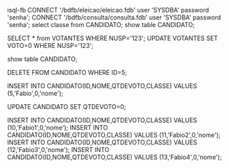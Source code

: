 
isql-fb
CONNECT '/bdfb/eleicao/eleicao.fdb' user 'SYSDBA' password 'senha';
CONNECT '/bdfb/consulta/consulta.fdb' user 'SYSDBA' password 'senha';
select classe from CANDIDATO;
show table CANDIDATO;

SELECT * from VOTANTES WHERE NUSP='123';
UPDATE VOTANTES SET VOTO=0 WHERE NUSP='123'; 

show table CANDIDATO;

DELETE FROM CANDIDATO WHERE ID=5;

INSERT INTO CANDIDATO(ID,NOME,QTDEVOTO,CLASSE) VALUES (5,'Fabio',0,'nome');


UPDATE CANDIDATO SET QTDEVOTO=0;

INSERT INTO CANDIDATO(ID,NOME,QTDEVOTO,CLASSE) VALUES (10,'Fabio1',0,'nome');
INSERT INTO CANDIDATO(ID,NOME,QTDEVOTO,CLASSE) VALUES (11,'Fabio2',0,'nome');
INSERT INTO CANDIDATO(ID,NOME,QTDEVOTO,CLASSE) VALUES (12,'Fabio3',0,'nome');
INSERT INTO CANDIDATO(ID,NOME,QTDEVOTO,CLASSE) VALUES (13,'Fabio4',0,'nome');



